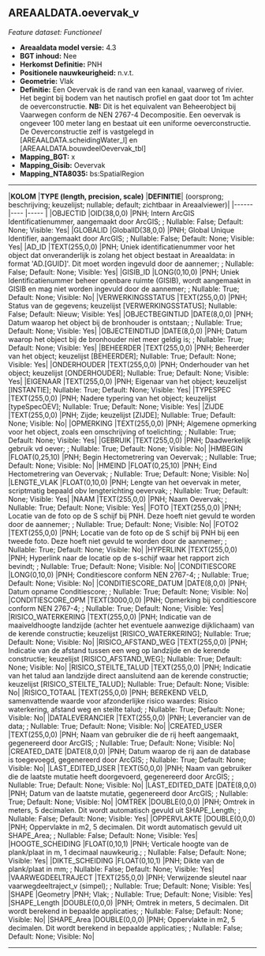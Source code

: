 ## AREAALDATA.oevervak_v

*Feature dataset: Functioneel*



* __Areaaldata model versie:__ 4.3
* __BGT inhoud:__ Nee
* __Herkomst Definitie:__ PNH
* __Positionele nauwkeurigheid:__ n.v.t.
* __Geometrie:__ Vlak
* __Definitie:__ Een Oevervak is de rand van een kanaal, vaarweg of rivier. Het begint bij bodem van het nautisch profiel en gaat door tot 1m achter de oeverconstructie. __NB:__ Dit is het equivalent van Beheerobject bij Vaarwegen conform de NEN 2767-4 Decompositie. Een oevervak is ongeveer 100 meter lang en bestaat uit een uniforme oeverconstructie. De Oeverconstructie zelf is vastgelegd in [AREAALDATA.scheidingWater_l] en [AREAALDATA.bouwdeelOevervak_tbl]
* __Mapping_BGT:__ x
* __Mapping_Gisib:__ Oevervak
* __Mapping_NTA8035:__ bs:SpatialRegion

***

|__KOLOM__                             |__TYPE (length, precision, scale)__          	          |__DEFINITIE__| (oorsprong; beschrijving; keuzelijst; nullable; default; zichtbaar in Areaalviewer)|
|------                              |----                 |-----    |
|OBJECTID                            |OID(38,0,0)          |PNH; Intern ArcGIS Identificatienummer, aangemaakt door ArcGIS; ; Nullable: False; Default: None; Visible: Yes|
|GLOBALID                            |GlobalID(38,0,0)     |PNH; Global Unique Identifier, aangemaakt door ArcGIS; ; Nullable: False; Default: None; Visible: Yes|
|AD_ID                               |TEXT(255,0,0)        |PNH; Uniek identificatienummer voor het object dat onveranderlijk is zolang het object bestaat in Areaaldata: in format 'AD.[GUID]'. Dit moet worden ingevuld door de aannemer; ; Nullable: False; Default: None; Visible: Yes|
|GISIB_ID                            |LONG(0,10,0)         |PNH; Uniek Identificatienummer beheer openbare ruimte (GISIB), wordt aangemaakt in GISIB en mag niet worden ingevuld door de aannemer; ; Nullable: True; Default: None; Visible: No|
|VERWERKINGSSTATUS                   |TEXT(255,0,0)        |PNH; Status van de gegevens; keuzelijst [VERWERKINGSSTATUS]; Nullable: False; Default: Nieuw; Visible: Yes|
|OBJECTBEGINTIJD                     |DATE(8,0,0)          |PNH; Datum waarop het object bij de bronhouder is ontstaan; ; Nullable: True; Default: None; Visible: Yes|
|OBJECTEINDTIJD                      |DATE(8,0,0)          |PNH; Datum waarop het object bij de bronhouder niet meer geldig is; ; Nullable: True; Default: None; Visible: Yes|
|BEHEERDER                           |TEXT(255,0,0)        |PNH; Beheerder van het object; keuzelijst [BEHEERDER]; Nullable: True; Default: None; Visible: Yes|
|ONDERHOUDER                         |TEXT(255,0,0)        |PNH; Onderhouder van het object; keuzelijst [ONDERHOUDER]; Nullable: True; Default: None; Visible: Yes|
|EIGENAAR                            |TEXT(255,0,0)        |PNH; Eigenaar van het object; keuzelijst [INSTANTIE]; Nullable: True; Default: None; Visible: Yes|
|TYPESPEC                            |TEXT(255,0,0)        |PNH; Nadere typering van het object; keuzelijst [typeSpecOEV]; Nullable: True; Default: None; Visible: Yes|
|ZIJDE                               |TEXT(255,0,0)        |PNH; Zijde; keuzelijst [ZIJDE]; Nullable: True; Default: None; Visible: No|
|OPMERKING                           |TEXT(255,0,0)        |PNH; Algemene opmerking voor het object, zoals een omschrijving of toelichting; ; Nullable: True; Default: None; Visible: Yes|
|GEBRUIK                             |TEXT(255,0,0)        |PNH; Daadwerkelijk gebruik vd oever; ; Nullable: True; Default: None; Visible: No|
|HMBEGIN                             |FLOAT(0,25,10)       |PNH; Begin Hectometrering van Oevervak; ; Nullable: True; Default: None; Visible: No|
|HMEIND                              |FLOAT(0,25,10)       |PNH; Eind Hectometrering van Oevervak; ; Nullable: True; Default: None; Visible: No|
|LENGTE_VLAK                         |FLOAT(0,10,0)        |PNH; Lengte van het oevervak in meter, scriptmatig bepaald obv lengterichting oevervak; ; Nullable: True; Default: None; Visible: Yes|
|NAAM                                |TEXT(255,0,0)        |PNH; Naam Oevervak; ; Nullable: True; Default: None; Visible: Yes|
|FOTO                                |TEXT(255,0,0)        |PNH; Locatie van de foto op de S schijf bij PNH. Deze hoeft niet gevuld te worden door de aannemer; ; Nullable: True; Default: None; Visible: No|
|FOTO2                               |TEXT(255,0,0)        |PNH; Locatie van de foto op de S schijf bij PNH bij een tweede foto. Deze hoeft niet gevuld te worden door de aannemer; ; Nullable: True; Default: None; Visible: No|
|HYPERLINK                           |TEXT(255,0,0)        |PNH; Hyperlink naar de locatie op de s-schijf waar het rapport zich bevindt; ; Nullable: True; Default: None; Visible: No|
|CONDITIESCORE                       |LONG(0,10,0)         |PNH; Conditiescore conform NEN 2767-4; ; Nullable: True; Default: None; Visible: No|
|CONDITIESCORE_DATUM                 |DATE(8,0,0)          |PNH; Datum opname Conditiescore; ; Nullable: True; Default: None; Visible: No|
|CONDITIESCORE_OPM                   |TEXT(3000,0,0)       |PNH; Opmerking bij conditiescore conform NEN 2767-4; ; Nullable: True; Default: None; Visible: Yes|
|RISICO_WATERKERING                  |TEXT(255,0,0)        |PNH; Indicatie van de maaiveldhoogte landzijde (achter het eventuele aanwezige dijklichaam) van de kerende constructie; keuzelijst [RISICO_WATERKERING]; Nullable: True; Default: None; Visible: No|
|RISICO_AFSTAND_WEG                  |TEXT(255,0,0)        |PNH; Indicatie van de afstand tussen een weg op landzijde en de kerende constructie; keuzelijst [RISICO_AFSTAND_WEG]; Nullable: True; Default: None; Visible: No|
|RISICO_STEILTE_TALUD                |TEXT(255,0,0)        |PNH; Indicatie van het talud aan landzijde direct aansluitend aan de kerende constructie; keuzelijst [RISICO_STEILTE_TALUD]; Nullable: True; Default: None; Visible: No|
|RISICO_TOTAAL                       |TEXT(255,0,0)        |PNH; BEREKEND VELD, samenvattende waarde voor afzonderlijke risico waardes: Risico waterkering, afstand weg en steilte talud; ; Nullable: True; Default: None; Visible: No|
|DATALEVERANCIER                     |TEXT(255,0,0)        |PNH; Leverancier van de data; ; Nullable: True; Default: None; Visible: No|
|CREATED_USER                        |TEXT(255,0,0)        |PNH; Naam van gebruiker die de rij heeft aangemaakt, gegenereerd door ArcGIS; ; Nullable: True; Default: None; Visible: No|
|CREATED_DATE                        |DATE(8,0,0)          |PNH; Datum waarop de rij aan de database is toegevoegd, gegenereerd door ArcGIS; ; Nullable: True; Default: None; Visible: No|
|LAST_EDITED_USER                    |TEXT(50,0,0)         |PNH; Naam van gebruiker die de laatste mutatie heeft doorgevoerd, gegenereerd door ArcGIS; ; Nullable: True; Default: None; Visible: No|
|LAST_EDITED_DATE                    |DATE(8,0,0)          |PNH; Datum van de laatste mutatie, gegenereerd door ArcGIS; ; Nullable: True; Default: None; Visible: No|
|OMTREK                              |DOUBLE(0,0,0)        |PNH; Omtrek in meters, 5 decimalen. Dit wordt automatisch gevuld uit SHAPE_Length; ; Nullable: False; Default: None; Visible: Yes|
|OPPERVLAKTE                         |DOUBLE(0,0,0)        |PNH; Oppervlakte in m2, 5 decimalen. Dit wordt automatisch gevuld uit SHAPE_Area; ; Nullable: False; Default: None; Visible: Yes|
|HOOGTE_SCHEIDING                    |FLOAT(0,10,1)        |PNH; Verticale hoogte van de plank/plaat in m, 1 decimaal nauwkeurig.; ; Nullable: False; Default: None; Visible: Yes|
|DIKTE_SCHEIDING                     |FLOAT(0,10,1)        |PNH; Dikte van de plank/plaat in mm; ; Nullable: False; Default: None; Visible: Yes|
|VAARWEGDEELTRAJECT                  |TEXT(255,0,0)        |PNH; Verwijzende sleutel naar vaarwegdeeltraject_v (simpel); ; Nullable: True; Default: None; Visible: Yes|
|SHAPE                               |Geometry             |PNH; Vlak; ; Nullable: True; Default: None; Visible: Yes|
|SHAPE_Length                        |DOUBLE(0,0,0)        |PNH; Omtrek in meters, 5 decimalen. Dit wordt berekend in bepaalde applicaties; ; Nullable: False; Default: None; Visible: No|
|SHAPE_Area                          |DOUBLE(0,0,0)        |PNH; Oppervlakte in m2, 5 decimalen. Dit wordt berekend in bepaalde applicaties; ; Nullable: False; Default: None; Visible: No|

***
